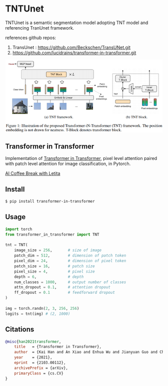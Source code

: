 # TNTUnet

TNTUnet is a semantic segmentation model adopting TNT model and referencing TranUnet framework.

references github repos:
1. TransUnet : https://github.com/Beckschen/TransUNet.git
2. https://github.com/lucidrains/transformer-in-transformer.git

<img src="./tnt.png" width="600px"></img>

## Transformer in Transformer

Implementation of <a href="https://arxiv.org/abs/2103.00112">Transformer in Transformer</a>, pixel level attention paired with patch level attention for image classification, in Pytorch.

<a href="https://www.youtube.com/watch?v=HWna2c5VXDg">AI Coffee Break with Letita</a>

## Install

```bash
$ pip install transformer-in-transformer
```

## Usage

```python
import torch
from transformer_in_transformer import TNT

tnt = TNT(
    image_size = 256,       # size of image
    patch_dim = 512,        # dimension of patch token
    pixel_dim = 24,         # dimension of pixel token
    patch_size = 16,        # patch size
    pixel_size = 4,         # pixel size
    depth = 6,              # depth
    num_classes = 1000,     # output number of classes
    attn_dropout = 0.1,     # attention dropout
    ff_dropout = 0.1        # feedforward dropout
)

img = torch.randn(2, 3, 256, 256)
logits = tnt(img) # (2, 1000)
```

## Citations

```bibtex
@misc{han2021transformer,
    title   = {Transformer in Transformer}, 
    author  = {Kai Han and An Xiao and Enhua Wu and Jianyuan Guo and Chunjing Xu and Yunhe Wang},
    year    = {2021},
    eprint  = {2103.00112},
    archivePrefix = {arXiv},
    primaryClass = {cs.CV}
}
```
